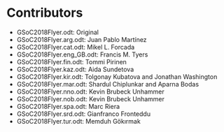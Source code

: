 
# Contributors

* GSoC2018Flyer.odt: Original
* GSoC2018Flyer.arg.odt: Juan Pablo Martínez
* GSoC2018Flyer.cat.odt: Mikel L. Forcada
* GSoC2018Flyer.eng_GB.odt: Francis M. Tyers
* GSoC2018Flyer.fin.odt: Tommi Pirinen
* GSoC2018Flyer.kaz.odt: Aida Sundetova
* GSoC2018Flyer.kir.odt: Tolgonay Kubatova and Jonathan Washington
* GSoC2018Flyer.mar.odt: Shardul Chiplunkar and Aparna Bodas
* GSoC2018Flyer.nno.odt: Kevin Brubeck Unhammer
* GSoC2018Flyer.nob.odt: Kevin Brubeck Unhammer
* GSoC2018Flyer.spa.odt: Marc Riera
* GSoC2018Flyer.srd.odt: Gianfranco Fronteddu
* GSoC2018Flyer.tur.odt: Memduh Gökırmak
